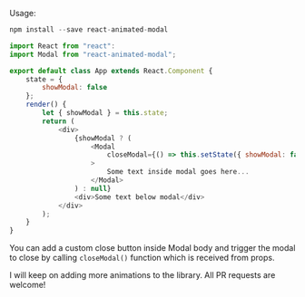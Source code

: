 Usage:

```javascript
npm install --save react-animated-modal
```

```javascript
import React from "react":
import Modal from "react-animated-modal";

export default class App extends React.Component {
    state = {
        showModal: false
    };
    render() {
        let { showModal } = this.state;
        return (
            <div>
                {showModal ? (
                    <Modal
                        closeModal={() => this.setState({ showModal: false })}
                    >
                        Some text inside modal goes here...
                    </Modal>
                ) : null}
				<div>Some text below modal</div>
            </div>
        );
    }
}
```

You can add a custom close button inside Modal body and trigger the modal to close by calling `closeModal()` function which is received from props.

I will keep on adding more animations to the library. All PR requests are welcome!
